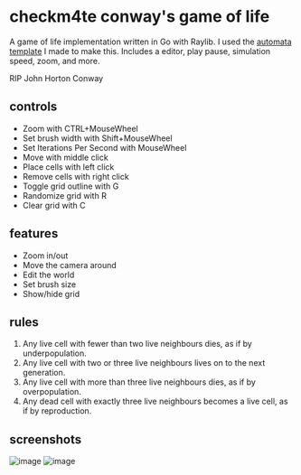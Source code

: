 # checkm4te conway's game of life
A game of life implementation written in Go with Raylib. I used the [automata template](https://github.com/checkm4ted/automata) I made to make this.
Includes a editor, play pause, simulation speed, zoom, and more.

RIP John Horton Conway 

## controls
- Zoom with CTRL+MouseWheel
- Set brush width with Shift+MouseWheel
- Set Iterations Per Second with MouseWheel
- Move with middle click
- Place cells with left click
- Remove cells with right click
- Toggle grid outline with G
- Randomize grid with R
- Clear grid with C

## features
- Zoom in/out
- Move the camera around
- Edit the world
- Set brush size
- Show/hide grid

## rules
1. Any live cell with fewer than two live neighbours dies, as if by underpopulation.  
2. Any live cell with two or three live neighbours lives on to the next generation.  
3. Any live cell with more than three live neighbours dies, as if by overpopulation.  
4. Any dead cell with exactly three live neighbours becomes a live cell, as if by reproduction.

## screenshots
![image](example.gif)
![image](https://github.com/checkm4ted/gameoflife/assets/146487129/aa3a6865-2cb1-437d-9e75-6e90d7ba00da)
